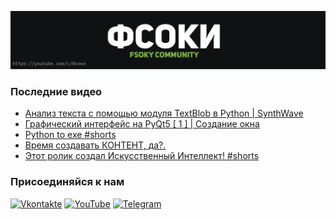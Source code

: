 [![Header](https://github.com/Fsoky/Fsoky/blob/main/assets/header-github.jpg)](https://youtube.com/c/Фсоки)

### Последние видео
<!-- YOUTUBE:START -->
- [Анализ текста с помощью модуля TextBlob в Python | SynthWave](https://www.youtube.com/watch?v=Pk-LvJ1kanc)
- [Графический интерфейс на PyQt5 [ 1 ] | Создание окна](https://www.youtube.com/watch?v=1tg1F2_ShLU)
- [Python to exe #shorts](https://www.youtube.com/watch?v=v67dYdwx2ps)
- [Время создавать КОНТЕНТ, да?.](https://www.youtube.com/watch?v=Jmm50Q8_m4k)
- [Этот ролик создал Искусственный Интеллект! #shorts](https://www.youtube.com/watch?v=h0os239mCoM)
<!-- YOUTUBE:END -->

### Присоединяйся к нам
[![Vkontakte](https://img.shields.io/badge/Vkontakte-black?style=for-the-badge&logo=VK)](https://vk.com/fsoky)
[![YouTube](https://img.shields.io/badge/YouTube-red?style=for-the-badge&logo=YouTube)](https://youtube.com/c/Фсоки)
[![Telegram](https://img.shields.io/badge/Telegram-blue?style=for-the-badge&logo=Telegram)](https://t.me/fsokycommunity)
